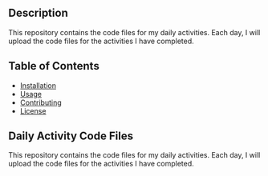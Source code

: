 ## Description

This repository contains the code files for my daily activities. Each day, I will upload the code files for the activities I have completed.

## Table of Contents

- [Installation](#installation)
- [Usage](#usage)
- [Contributing](#contributing)
- [License](#license)

## Daily Activity Code Files

This repository contains the code files for my daily activities. Each day, I will upload the code files for the activities I have completed. 

